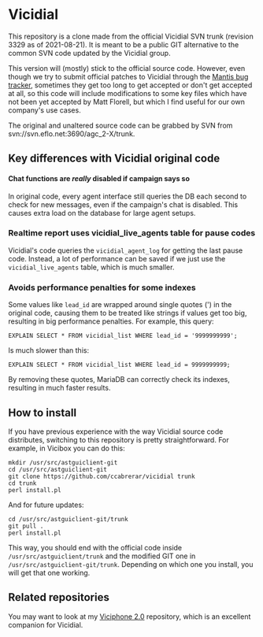 # Vicidial
This repository is a clone made from the official Vicidial SVN trunk (revision 3329 as of 2021-08-21). It is meant to be a public GIT alternative to the common SVN code updated by the Vicidial group.

This version will (mostly) stick to the official source code. However, even though we try to submit official patches to Vicidial through the [Mantis bug tracker](http://www.vicidial.org/VICIDIALmantis), sometimes they get too long to get accepted or don't get accepted at all, so this code will include modifications to some key files which have not been yet accepted by Matt Florell, but which I find useful for our own company's use cases.

The original and unaltered source code can be grabbed by SVN from svn://svn.eflo.net:3690/agc_2-X/trunk.

## Key differences with Vicidial original code

#### Chat functions are *really* disabled if campaign says so
In original code, every agent interface still queries the DB each second to check for new messages, even if the campaign's chat is disabled. This causes extra load on the database for large agent setups.

### Realtime report uses vicidial_live_agents table for pause codes
Vicidial's code queries the ```vicidial_agent_log``` for getting the last pause code. Instead, a lot of performance can be saved if we just use the ```vicidial_live_agents``` table, which is much smaller.

### Avoids performance penalties for some indexes
Some values like ```lead_id``` are wrapped around single quotes (') in the original code, causing them to be treated like strings if values get too big, resulting in big performance penalties. For example, this query:
```
EXPLAIN SELECT * FROM vicidial_list WHERE lead_id = '9999999999';
```
Is much slower than this:
```
EXPLAIN SELECT * FROM vicidial_list WHERE lead_id = 9999999999;
```
By removing these quotes, MariaDB can correctly check its indexes, resulting in much faster results.


## How to install
If you have previous experience with the way Vicidial source code distributes, switching to this repository is pretty straightforward. For example, in Vicibox you can do this:

```
mkdir /usr/src/astguiclient-git
cd /usr/src/astguiclient-git
git clone https://github.com/ccabrerar/vicidial trunk
cd trunk
perl install.pl
```
And for future updates:
```
cd /usr/src/astguiclient-git/trunk
git pull .
perl install.pl
```
This way, you should end with the official code inside ```/usr/src/astguiclient/trunk``` and the modified GIT one in ```/usr/src/astguiclient-git/trunk```. Depending on which one you install, you will get that one working.

## Related repositories
You may want to look at my [Viciphone 2.0](https://github.com/ccabrerar/viciphone) repository, which is an excellent companion for Vicidial.
